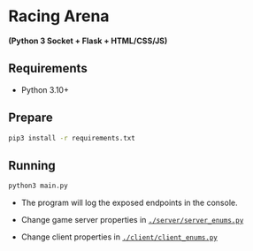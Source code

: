 # Racing Arena
**(Python 3 Socket + Flask + HTML/CSS/JS)**

## Requirements
- Python 3.10+

## Prepare
```bash
pip3 install -r requirements.txt
```

## Running
```bash
python3 main.py
```

- The program will log the exposed endpoints in the console.

- Change game server properties in [`./server/server_enums.py`](./server/server_enums.py)

- Change client properties in [`./client/client_enums.py`](./client/client_enums.py)
